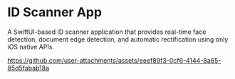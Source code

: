 # ID Scanner App

A SwiftUI-based ID scanner application that provides real-time face detection, document edge detection, and automatic rectification using only iOS native APIs.

https://github.com/user-attachments/assets/eeef89f3-0cf6-4144-8a65-85d5fabab18a









